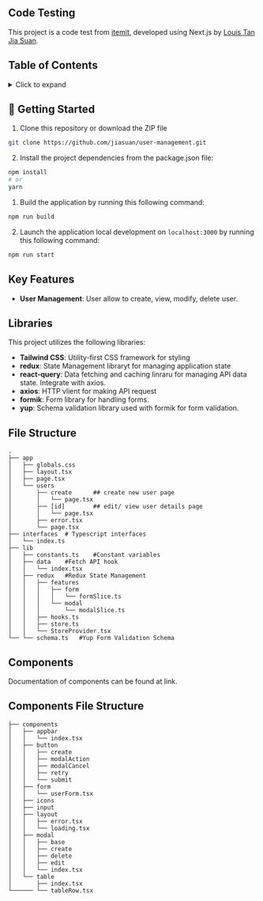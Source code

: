 ## Code Testing
This project is a code test from [itemit](https://itemit.com), developed using Next.js by [Louis Tan Jia Suan](https://bit.ly/jiasuan).

## Table of Contents

<details><summary>Click to expand</summary>

- [🚀Getting Started](#getting-started)
- [Features](#features)
- [Libraries](#libraries)
- [Components](#components)
- [Styling](#styling)

</details>




## 🚀 Getting Started
1. Clone this repository or download the ZIP file
```sh
git clone https://github.com/jiasuan/user-management.git
```

2. Install the project dependencies from the package.json file:
```sh
npm install
# or
yarn
```


1. Build the application by running this following command:
```sh
npm run build
```

2. Launch the application local development on `localhost:3000` by running this following command:
```sh
npm run start
```

## Key Features
- **User Management**: User allow to create, view, modify, delete user.

## Libraries
This project utilizes the following libraries:
- **Tailwind CSS**: Utility-first CSS framework for styling
- **redux**: State Management libraryt for managing application state
- **react-query**: Data fetching and caching linraru for managing API data state. Integrate with axios.
- **axios**: HTTP vlient for making API request
- **formik**: Form library for handling forms.
- **yup**: Schema validation library used with formik for form validation.


## File Structure
    .
    ├── app
    │   ├── globals.css
    │   ├── layout.tsx
    │   ├── page.tsx
    │   └── users
    │       ├── create      ## create new user page
    │       │   └── page.tsx
    │       ├── [id]        ## edit/ view user details page
    │       │   └── page.tsx
    │       ├── error.tsx
    │       └── page.tsx
    ├── interfaces  # Typescript interfaces
    │   └── index.ts
    ├── lib
    │   ├── constants.ts    #Constant variables
    │   ├── data    #Fetch API hook
    │   │   └── index.tsx
    │   ├── redux   #Redux State Management
    │   │   ├── features
    │   │   │   ├── form
    │   │   │   │   └── formSlice.ts
    │   │   │   └── modal
    │   │   │       └── modalSlice.ts
    │   │   ├── hooks.ts
    │   │   ├── store.ts
    │   │   └── StoreProvider.tsx
    └── └── schema.ts   #Yup Form Validation Schema

## Components
Documentation of components can be found at link.

## Components File Structure

    ├── components
    │   ├── appbar
    │   │   └── index.tsx
    │   ├── button
    │   │   ├── create
    │   │   ├── modalAction
    │   │   ├── modalCancel
    │   │   ├── retry
    │   │   └── submit
    │   ├── form
    │   │   └── userForm.tsx
    │   ├── icons
    │   ├── input
    │   ├── layout
    │   │   ├── error.tsx
    │   │   └── loading.tsx
    │   ├── modal
    │   │   ├── base
    │   │   ├── create
    │   │   ├── delete
    │   │   ├── edit
    │   │   └── index.tsx
    │   └── table
    │       ├── index.tsx
    └────── └── tableRow.tsx
